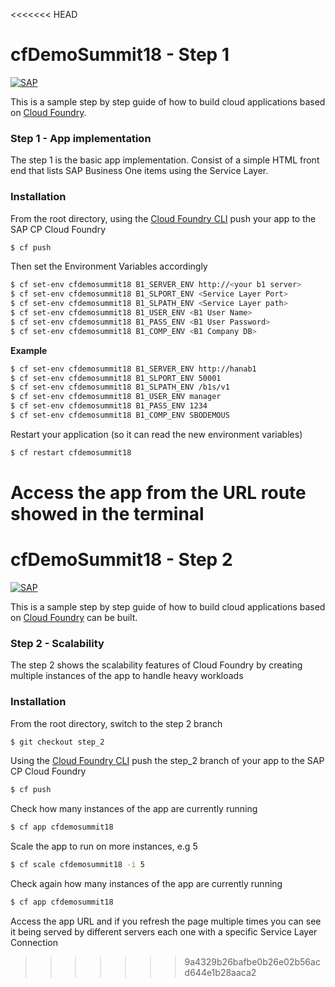 <<<<<<< HEAD
# cfDemoSummit18 - Step 1
[![SAP](https://i.imgur.com/kkQTp3m.png)](https://cloudplatform.sap.com)

This is a sample step by step guide of how to build cloud applications based on [Cloud Foundry](https://www.cloudfoundry.org/). 

### Step 1 - App implementation
The step 1 is the basic app implementation. Consist of a simple HTML front end that lists SAP Business One items using the Service Layer.

### Installation
From the root directory, using the [Cloud Foundry CLI](https://docs.cloudfoundry.org/cf-cli/install-go-cli.html) push your app to the SAP CP Cloud Foundry
```sh
$ cf push
```
Then set the Environment Variables accordingly
```sh
$ cf set-env cfdemosummit18 B1_SERVER_ENV http://<your b1 server>
$ cf set-env cfdemosummit18 B1_SLPORT_ENV <Service Layer Port>
$ cf set-env cfdemosummit18 B1_SLPATH_ENV <Service Layer path>
$ cf set-env cfdemosummit18 B1_USER_ENV <B1 User Name>
$ cf set-env cfdemosummit18 B1_PASS_ENV <B1 User Password>
$ cf set-env cfdemosummit18 B1_COMP_ENV <B1 Company DB>
```
**Example**
```sh
$ cf set-env cfdemosummit18 B1_SERVER_ENV http://hanab1
$ cf set-env cfdemosummit18 B1_SLPORT_ENV 50001
$ cf set-env cfdemosummit18 B1_SLPATH_ENV /b1s/v1
$ cf set-env cfdemosummit18 B1_USER_ENV manager
$ cf set-env cfdemosummit18 B1_PASS_ENV 1234
$ cf set-env cfdemosummit18 B1_COMP_ENV SBODEMOUS
```

Restart your application (so it can read the new environment variables)
```sh
$ cf restart cfdemosummit18
```

Access the app from the URL route showed in the terminal
=======
# cfDemoSummit18 - Step 2
[![SAP](https://i.imgur.com/kkQTp3m.png)](https://cloudplatform.sap.com)

This is a sample step by step guide of how to build cloud applications based on [Cloud Foundry](https://www.cloudfoundry.org/) can be built. 

### Step 2 - Scalability
The step 2 shows the scalability features of Cloud Foundry by creating multiple instances of the app to handle heavy workloads

### Installation
From the root directory, switch to the step 2 branch
```sh
$ git checkout step_2
```
Using the [Cloud Foundry CLI](https://docs.cloudfoundry.org/cf-cli/install-go-cli.html) push the step_2 branch of your app to the SAP CP Cloud Foundry
```sh
$ cf push
```
Check how many instances of the app are currently running
```sh
$ cf app cfdemosummit18
```
Scale the app to run on more instances, e.g 5
```sh
$ cf scale cfdemosummit18 -i 5
```
Check again how many instances of the app are currently running
```sh
$ cf app cfdemosummit18
```
Access the app URL and if you refresh the page multiple times you can see it being served by different servers each one with a specific Service Layer Connection
>>>>>>> 9a4329b26bafbe0b26e02b56acd644e1b28aaca2
